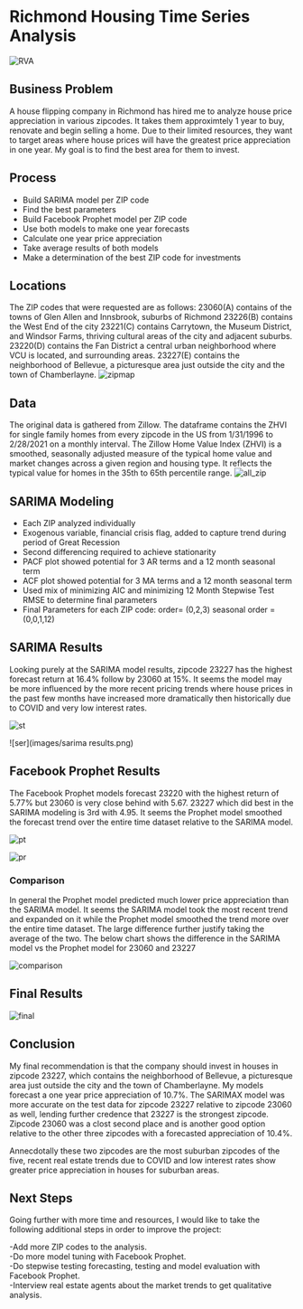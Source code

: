 # Richmond Housing Time Series Analysis
![RVA](images/Downtown-Richmond-VA.jpeg)

## Business Problem
A house flipping company in Richmond has hired me to analyze house price appreciation in various zipcodes. It takes them approximtely 1 year to buy, renovate and begin selling a home. Due to their limited resources, they want to target areas where house prices will have the greatest price appreciation in one year. My goal is to find the best area for them to invest. 

## Process
- Build SARIMA model per ZIP code
- Find the best parameters
- Build Facebook Prophet model per ZIP code
- Use both models to make  one year forecasts
- Calculate one year price appreciation
- Take average results of both models
- Make a determination of the best ZIP code for investments

## Locations
The ZIP codes that were requested are as follows:
23060(A) contains of the towns of Glen Allen and Innsbrook, suburbs of Richmond
23226(B) contains the West End of the city
23221(C) contains Carrytown, the Museum District, and Windsor Farms, thriving cultural areas of the city and adjacent suburbs.
23220(D) contains the Fan District a central urban neighborhood where VCU is located, and surrounding areas.
23227(E) contains the neighborhood of Bellevue, a picturesque area just outside the city and the town of Chamberlayne.
![zipmap](images/richmond_zipcodes)

## Data
The original data is gathered from Zillow. The dataframe contains the ZHVI for single family homes from every zipcode in the US from 1/31/1996 to 2/28/2021 on a monthly interval. The Zillow Home Value Index (ZHVI) is a smoothed, seasonally adjusted measure of the typical home value and market changes across a given region and housing type. It reflects the typical value for homes in the 35th to 65th percentile range.
![all_zip](images/all_zip_eda.png)

## SARIMA Modeling
- Each ZIP analyzed individually
- Exogenous variable, financial crisis flag, added to capture trend during period of Great Recession
- Second differencing required to achieve stationarity
- PACF plot showed potential for 3 AR terms and a  12 month seasonal term
- ACF plot showed potential for 3 MA terms and a  12 month seasonal term
- Used mix of minimizing AIC and minimizing 12 Month Stepwise Test RMSE to determine final parameters
- Final Parameters for each ZIP code:
  order= (0,2,3)
  seasonal order = (0,0,1,12)
  
## SARIMA Results
Looking purely at the SARIMA model results, zipcode 23227 has the highest forecast return at 16.4% follow by 23060 at 15%. It seems the model may be more influenced by the more recent pricing trends where house prices in the past few months have increased more dramatically then historically due to COVID and very low interest rates.

![st](images/sarima_trend.png)

![ser](images/sarima results.png)

## Facebook Prophet Results
The Facebook Prophet models forecast 23220 with the highest return of 5.77% but 23060 is very close behind with 5.67. 23227 which did best in the SARIMA modeling is 3rd with 4.95. It seems the Prophet model smoothed the forecast trend over the entire time dataset relative to the SARIMA model.

![pt](images/prophet_trend.png)

![pr](images/prophet_results.png)


### Comparison

In general the Prophet model predicted much lower price appreciation than the SARIMA model. It seems the SARIMA model took the most recent trend and expanded on it while the Prophet model smoothed the trend more over the entire time dataset. The large difference further justify taking the average of the two. The below chart shows the difference in the SARIMA model vs the Prophet model for 23060 and 23227

![comparison](images/comparison.png)

## Final Results
![final](images/final_results.png)

## Conclusion
My final recommendation is that the company should invest in houses in zipcode 23227, which contains the neighborhood of Bellevue, a picturesque area just outside the city and the town of Chamberlayne. My models forecast a one year price appreciation of 10.7%. The SARIMAX model was more accurate on the test data for zipcode 23227 relative to zipcode 23060 as well, lending further credence that 23227 is the strongest zipcode. Zipcode 23060 was a clost second place and is another good option relative to the other three zipcodes with a forecasted appreciation of 10.4%.

Annecdotally these two zipcodes are the most suburban zipcodes of the five, recent real estate trends due to COVID and low interest rates show greater price appreciation in houses for suburban areas.

## Next Steps
Going further with more time and resources, I would like to take the following additional steps in order to improve the project:

-Add more ZIP codes to the analysis.<br /> 
-Do more model tuning with Facebook Prophet. <br /> 
-Do stepwise testing forecasting, testing and model evaluation with Facebook Prophet. <br /> 
-Interview real estate agents about the market trends to get qualitative analysis. <br /> 

